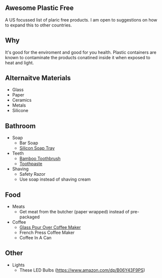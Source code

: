 ## Awesome Plastic Free

A US focussed list of plaric free products. I am open to suggestions on how to expand this to other countries.

## Why

It's good for the enviroment and good for you health. Plastic containers are known to contaminate the products conatined inside it when exposed to heat and light.  

## Alternaitve Materials

- Glass
- Paper
- Ceramics
- Metals
- Silicone

## Bathroom

- Soap
  - Bar Soap
  - [Silicon Soap Tray](https://www.amazon.com/Anwenk-Soap-Waterfall-Flexible-Cleaning-White/dp/B073F6FK9B)
- Teeth
  - [Bamboo Toothbrush](https://www.amazon.com/gp/product/B07HRXYYNF/)
  - [Toothpaste](https://www.peacewiththewild.co.uk/product-category/bathroom/eco-friendly-toothpaste/)
- Shaving
  - Safety Razor
  - Use soap instead of shaving cream

## Food

- Meats
  - Get meat from the butcher (paper wrapped) instead of pre-packaged
- Coffee
  - [Glass Pour Over Coffee Maker](https://www.amazon.com/Chemex-Classic-Pour-over-Glass-Coffeemaker/dp/B000I1WP7W)
  - French Press Coffee Maker
  - Coffee In A Can

## Other

- Lights
  - These LED Bulbs (https://www.amazon.com/dp/B06Y43F9PS)
